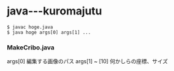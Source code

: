 # java---kuromajutu

```
$ javac hoge.java
$ java hoge args[0] args[1] ...
```

### MakeCribo.java
args[0] 編集する画像のパス
args[1] ~ [10] 何かしらの座標、サイズ

